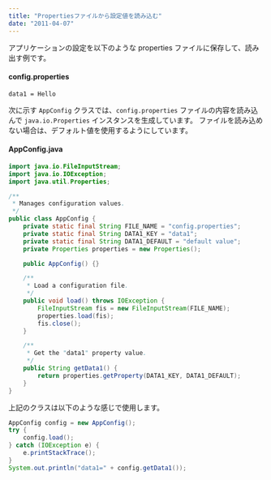```yaml
---
title: "Propertiesファイルから設定値を読み込む"
date: "2011-04-07"
---
```


アプリケーションの設定を以下のような properties ファイルに保存して、読み出す例です。

#### config.properties
~~~
data1 = Hello
~~~

次に示す `AppConfig` クラスでは、`config.properties` ファイルの内容を読み込んで `java.io.Properties` インスタンスを生成しています。
ファイルを読み込めない場合は、デフォルト値を使用するようにしています。

#### AppConfig.java

~~~ java
import java.io.FileInputStream;
import java.io.IOException;
import java.util.Properties;

/**
 * Manages configuration values.
 */
public class AppConfig {
    private static final String FILE_NAME = "config.properties";
    private static final String DATA1_KEY = "data1";
    private static final String DATA1_DEFAULT = "default value";
    private Properties properties = new Properties();

    public AppConfig() {}

    /**
     * Load a configuration file.
     */
    public void load() throws IOException {
        FileInputStream fis = new FileInputStream(FILE_NAME);
        properties.load(fis);
        fis.close();
    }

    /**
     * Get the "data1" property value.
     */
    public String getData1() {
        return properties.getProperty(DATA1_KEY, DATA1_DEFAULT);
    }
}
~~~

上記のクラスは以下のような感じで使用します。

~~~ java
AppConfig config = new AppConfig();
try {
    config.load();
} catch (IOException e) {
    e.printStackTrace();
}
System.out.println("data1=" + config.getData1());
~~~

